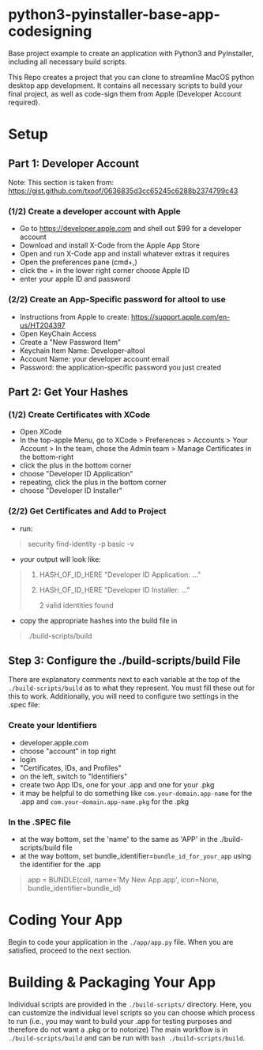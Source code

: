 # python3-pyinstaller-base-app-codesigning
Base project example to create an application with Python3 and PyInstaller, including all necessary build scripts.

This Repo creates a project that you can clone to streamline MacOS python desktop app development. It contains all necessary scripts to build your final project, as well as code-sign them from Apple (Developer Account required).

# Setup
## Part 1: Developer Account
Note: This section is taken from: https://gist.github.com/txoof/0636835d3cc65245c6288b2374799c43
### (1/2) Create a developer account with Apple
- Go to https://developer.apple.com and shell out $99 for a developer account
- Download and install X-Code from the Apple App Store
- Open and run X-Code app and install whatever extras it requires
- Open the preferences pane (cmd+,)
- click the + in the lower right corner
choose Apple ID
- enter your apple ID and password
### (2/2) Create an App-Specific password for altool to use
- Instructions from Apple to create: https://support.apple.com/en-us/HT204397
- Open KeyChain Access
- Create a "New Password Item"
- Keychain Item Name: Developer-altool
- Account Name: your developer account email
- Password: the application-specific password you just created

## Part 2: Get Your Hashes
### (1/2) Create Certificates with XCode
- Open XCode
- In the top-apple Menu, go to XCode > Preferences > Accounts > Your Account > In the team, chose the Admin team > Manage Certificates in the bottom-right
- click the plus in the bottom corner
- choose "Developer ID Application"
- repeating, click the plus in the bottom corner
- choose "Developer ID Installer"
### (2/2) Get Certificates and Add to Project
- run:
> security find-identity -p basic -v
- your output will look like:
> 1) HASH_OF_ID_HERE "Developer ID Application: ..."
> 2) HASH_OF_ID_HERE "Developer ID Installer: ..."
> 
>    2 valid identities found
- copy the appropriate hashes into the build file in 
> ./build-scripts/build
## Step 3: Configure the ./build-scripts/build File
There are explanatory comments next to each variable at the top of the ```./build-scripts/build``` as to what they represent. You must fill these out for this to work.
Additionally, you will need to configure two settings in the .spec file:
### Create your Identifiers
- developer.apple.com
- choose "account" in top right
- login
- "Certificates, IDs, and Profiles"
- on the left, switch to "Identifiers"
- create two App IDs, one for your .app and one for your .pkg
- it may be helpful to do something like ```com.your-domain.app-name``` for the .app and ```com.your-domain.app-name.pkg``` for the .pkg
### In the .SPEC file
- at the way bottom, set the 'name' to the same as 'APP' in the ./build-scripts/build file
- at the way bottom, set bundle_identifier=```bundle_id_for_your_app``` using the identifier for the .app
> app = BUNDLE(coll,
>              name='My New App.app',
>              icon=None,
>              bundle_identifier=bundle_id)
# Coding Your App
Begin to code your application in the ```./app/app.py``` file. When you are satisfied, proceed to the next section.
# Building & Packaging Your App
Individual scripts are provided in the ```./build-scripts/``` directory. Here, you can customize the individual level scripts so you can choose which process to run (i.e., you may want to build your .app for testing purposes and therefore do not want a .pkg or to notorize)
The main workflow is in ```./build-scripts/build``` and can be run with ```bash ./build-scripts/build```.
